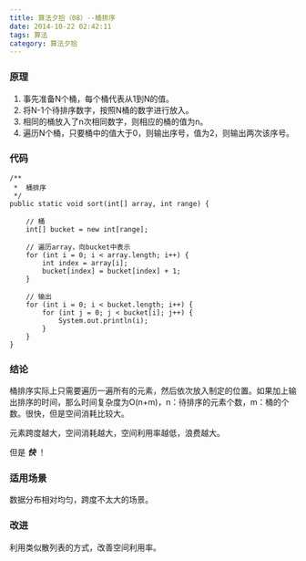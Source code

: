 ```yaml
---
title: 算法夕拾（08）--桶排序
date: 2014-10-22 02:42:11
tags: 算法
category: 算法夕拾
---
```

### 原理
1. 事先准备N个桶，每个桶代表从1到N的值。
2. 将N-1个待排序数字，按照N桶的数字进行放入。
3. 相同的桶放入了n次相同数字，则相应的桶的值为n。
4. 遍历N个桶，只要桶中的值大于0，则输出序号，值为2，则输出两次该序号。

### 代码


```
/**
 *  桶排序
 */
public static void sort(int[] array, int range) {
    
    // 桶
    int[] bucket = new int[range];

    // 遍历array，向bucket中表示
    for (int i = 0; i < array.length; i++) {
        int index = array[i];
        bucket[index] = bucket[index] + 1;
    }
    
    // 输出
    for (int i = 0; i < bucket.length; i++) {
        for (int j = 0; j < bucket[i]; j++) {
            System.out.println(i);
        }
    }
}
```

### 结论
桶排序实际上只需要遍历一遍所有的元素，然后依次放入制定的位置。如果加上输出排序的时间，那么时间复杂度为O(n+m)，n：待排序的元素个数，m：桶的个数。很快，但是空间消耗比较大。

元素跨度越大，空间消耗越大，空间利用率越低，浪费越大。

但是  ***快***  ！

### 适用场景
数据分布相对均匀，跨度不太大的场景。

### 改进
利用类似散列表的方式，改善空间利用率。
